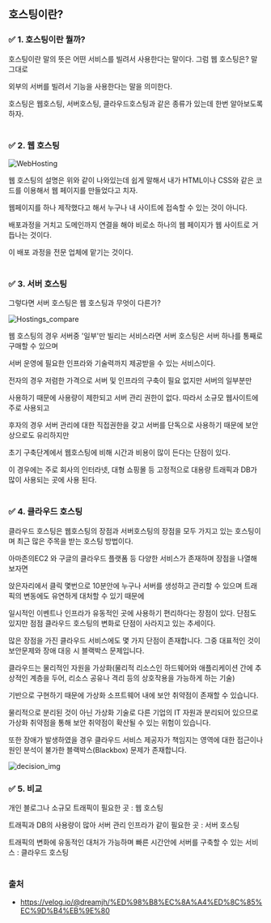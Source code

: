 ## 호스팅이란?

### ✅ 1. 호스팅이란 뭘까?

호스팅이란 말의 뜻은 어떤 서비스를 빌려서 사용한다는 말이다. 그럼 웹 호스팅은? 말 그대로  

외부의 서버를 빌려서 기능을 사용한다는 말을 의미한다.  

호스팅은 웹호스팅, 서버호스팅, 클라우드호스팅과 같은 종류가 있는데 한번 알아보도록 하자.<br></br>


### ✅ 2. 웹 호스팅

![WebHosting](https://velog.velcdn.com/images%2Fdreamjh%2Fpost%2Fa930387c-893c-4d59-a6c9-ae02b12c7eee%2Fimage.png)

웹 호스팅의 설명은 위와 같이 나와있는데 쉽게 말해서 내가 HTML이나 CSS와 같은 코드를 이용해서 웹 페이지를 만들었다고 치자.  

웹페이지를 하나 제작했다고 해서 누구나 내 사이트에 접속할 수 있는 것이 아니다.  

배포과정을 거치고 도메인까지 연결을 해야 비로소 하나의 웹 페이지가 웹 사이트로 거듭나는 것이다.  

이 배포 과정을 전문 업체에 맡기는 것이다.<br></br>


### ✅ 3. 서버 호스팅

그렇다면 서버 호스팅은 웹 호스팅과 무엇이 다른가?

![Hostings_compare](https://velog.velcdn.com/images%2Fdreamjh%2Fpost%2Ff9d2a2b2-3b0b-4bfa-a4b9-580f2ef0c03f%2Fimage.png)  

웹 호스팅의 경우 서버중 '일부'만 빌리는 서비스라면 서버 호스팅은 서버 하나를 통째로 구매할 수 있으며  

서버 운영에 필요한 인프라와 기술력까지 제공받을 수 있는 서비스이다.  

전자의 경우 저렴한 가격으로 서버 및 인프라의 구축이 필요 없지만 서버의 일부분만  

사용하기 때문에 사용량이 제한되고 서버 관리 권한이 없다. 따라서 소규모 웹사이트에 주로 사용되고  

후자의 경우 서버 관리에 대한 직접권한을 갖고 서버를 단독으로 사용하기 때문에 보안상으로도 유리하지만  

초기 구축단계에서 웹호스팅에 비해 시간과 비용이 많이 든다는 단점이 있다.  

이 경우에는 주로 회사의 인터라넷, 대형 쇼핑몰 등 고정적으로 대용량 트래픽과 DB가 많이 사용되는 곳에 사용 된다.<br></br>

### ✅ 4. 클라우드 호스팅

클라우드 호스팅은 웹호스팅의 장점과 서버호스팅의 장점을 모두 가지고 있는 호스팅이며 최근 많은 주목을 받는 호스팅 방법이다.  

아마존의EC2 와 구글의 클라우드 플랫폼 등 다양한 서비스가 존재하며 장점을 나열해보자면  

앉은자리에서 클릭 몇번으로 10분안에 누구나 서버를 생성하고 관리할 수 있으며 트래픽의 변동에도 유연하게 대처할 수 있기 때문에  

일시적인 이벤트나 인프라가 유동적인 곳에 사용하기 편리하다는 장점이 있다. 단점도 있지만 점점 클라우드 호스팅의 변화로 단점이 사라지고 있는 추세이다.

많은 장점을 가진 클라우드 서비스에도 몇 가지 단점이 존재합니다. 그중 대표적인 것이 보안문제와 장애 대응 시 블랙박스 문제입니다.  

클라우드는 물리적인 자원을 가상화(물리적 리소스인 하드웨어와 애플리케이션 간에 추상적인 계층을 두어, 리소스 공유나 격리 등의 상호작용을 가능하게 하는 기술)  

기반으로 구현하기 때문에 가상화 소프트웨어 내에 보안 취약점이 존재할 수 있습니다.  

물리적으로 분리된 것이 아닌 가상화 기술로 다른 기업의 IT 자원과 분리되어 있으므로 가상화 취약점을 통해 보안 취약점이 확산될 수 있는 위험이 있습니다.  

또한 장애가 발생하였을 경우 클라우드 서비스 제공자가 책임지는 영역에 대한 접근이나 원인 분석이 불가한 블랙박스(Blackbox) 문제가 존재합니다.

![decision_img](https://velog.velcdn.com/images%2Fdreamjh%2Fpost%2Fa8f3babe-47e2-48b1-b03c-60aa1b341b35%2Fimage.png)

### ✅ 5. 비교

개인 블로그나 소규모 트래픽이 필요한 곳 : 웹 호스팅

트래픽과 DB의 사용량이 많아 서버 관리 인프라가 같이 필요한 곳 : 서버 호스팅

트래픽의 변화에 유동적인 대처가 가능하며 빠른 시간안에 서버를 구축할 수 있는 서비스 : 클라우드 호스팅<br></br>

### 출처

* https://velog.io/@dreamjh/%ED%98%B8%EC%8A%A4%ED%8C%85%EC%9D%B4%EB%9E%80
